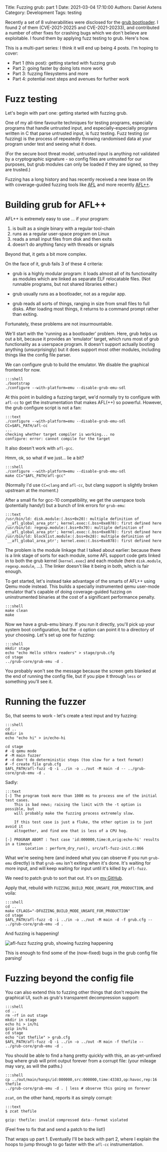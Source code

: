 Title: Fuzzing grub: part 1
Date: 2021-03-04 17:10:00
Authors: Daniel Axtens
Category: Development
Tags: testing

Recently a set of 8 vulnerabilities were disclosed for the [grub bootloader](https://wiki.ubuntu.com/SecurityTeam/KnowledgeBase/GRUB2SecureBootBypass2021). I
found 2 of them (CVE-2021-20225 and CVE-2021-20233), and contributed a number of
other fixes for crashing bugs which we don't believe are exploitable. I found
them by applying fuzz testing to grub. Here's how.

This is a multi-part series: I think it will end up being 4 posts. I'm hoping to
cover:

 * Part 1 (this post): getting started with fuzzing grub
 * Part 2: going faster by doing lots more work
 * Part 3: fuzzing filesystems and more
 * Part 4: potential next steps and avenues for further work


Fuzz testing
============

Let's begin with part one: getting started with fuzzing grub.

One of my all-time favourite techniques for testing programs, especially
programs that handle untrusted input, and especially-especially programs written
in C that parse untrusted input, is fuzz testing. Fuzz testing (or fuzzing) is
the process of repeatedly throwing randomised data at your program under test
and seeing what it does.

(For the secure boot threat model, untrusted input is anything not validated by
a cryptographic signature - so config files are untrusted for our purposes, but
grub modules can only be loaded if they are signed, so they are trusted.)

Fuzzing has a long history and has recently received a new lease on life with
coverage-guided fuzzing tools like [AFL](https://lcamtuf.coredump.cx/afl/) and
more recently [AFL++](https://aflplus.plus/).


Building grub for AFL++
=======================

AFL++ is extremely easy to use ... if your program:

 1. is built as a single binary with a regular tool-chain
 2. runs as a regular user-space program on Linux
 3. reads a small input files from disk and then exits
 4. doesn't do anything fancy with threads or signals

Beyond that, it gets a bit more complex.

On the face of it, grub fails 3 of these 4 criteria:

 - grub is a highly modular program: it loads almost all of its functionality as
   modules which are linked as separate ELF relocatable files. (Not runnable
   programs, but not shared libraries either.)

 - grub usually runs as a bootloader, not as a regular app.

 - grub reads all sorts of things, ranging in size from small files to full
   disks. After loading most things, it returns to a command prompt rather than
   exiting.

Fortunately, these problems are not insurmountable.

We'll start with the 'running as a bootloader' problem. Here, grub helps us out
a bit, because it provides an 'emulator' target, which runs most of grub
functionality as a userspace program. It doesn't support actually booting
anything (unsurprisingly) but it does support most other modules, including
things like the config file parser.

We can configure grub to build the emulator. We disable the graphical frontend
for now.

```
:::shell
./bootstrap
./configure --with-platform=emu --disable-grub-emu-sdl
```

At this point in building a fuzzing target, we'd normally try to configure with
`afl-cc` to get the instrumentation that makes AFL(++) so powerful. However, the
grub configure script is not a fan:

```
:::text
./configure --with-platform=emu --disable-grub-emu-sdl CC=$AFL_PATH/afl-cc
...
checking whether target compiler is working... no
configure: error: cannot compile for the target
```

It also doesn't work with `afl-gcc`.

Hmm, ok, so what if we just... lie a bit?

```
:::shell
./configure --with-platform=emu --disable-grub-emu-sdl
make CC="$AFL_PATH/afl-gcc" 
```

(Normally I'd use `CC=clang` and `afl-cc`, but clang support is slightly broken
upstream at the moment.)

After a small fix for gcc-10 compatibility, we get the userspace tools
(potentially handy!) but a bunch of link errors for `grub-emu`:

```
:::text
/usr/bin/ld: disk.module:(.bss+0x20): multiple definition of `__afl_global_area_ptr'; kernel.exec:(.bss+0xe078): first defined here
/usr/bin/ld: regexp.module:(.bss+0x70): multiple definition of `__afl_global_area_ptr'; kernel.exec:(.bss+0xe078): first defined here
/usr/bin/ld: blocklist.module:(.bss+0x28): multiple definition of `__afl_global_area_ptr'; kernel.exec:(.bss+0xe078): first defined here
```

The problem is the module linkage that I talked about earlier: because there is
a link stage of sorts for each module, some AFL support code gets linked in to
both the grub kernel (`kernel.exec`) and each module (here `disk.module`,
`regexp.module`, ...). The linker doesn't like it being in both, which is fair
enough.

To get started, let's instead take advantage of the smarts of AFL++ using Qemu
mode instead. This builds a specially instrumented qemu user-mode emulator
that's capable of doing coverage-guided fuzzing on uninstrumented binaries at
the cost of a significant performance penalty.

```
:::shell
make clean
make
```

Now we have a grub-emu binary. If you run it directly, you'll pick up your
system boot configuration, but the `-d` option can point it to a directory of
your choosing. Let's set up one for fuzzing:

```
:::shell
mkdir stage
echo "echo Hello sthbrx readers" > stage/grub.cfg
cd stage
../grub-core/grub-emu -d .
```

You probably won't see the message because the screen gets blanked at the end of
running the config file, but if you pipe it through `less` or something you'll
see it.

Running the fuzzer
==================

So, that seems to work - let's create a test input and try fuzzing:

```
:::shell
cd ..
mkdir in
echo "echo hi" > in/echo-hi

cd stage
# -Q qemu mode
# -M main fuzzer
# -d don't do deterministic steps (too slow for a text format)
# -f create file grub.cfg
$AFL_PATH/afl-fuzz -Q -i ../in -o ../out -M main -d -- ../grub-core/grub-emu -d .
```

Sadly:

```
:::text
[-] The program took more than 1000 ms to process one of the initial test cases.
    This is bad news; raising the limit with the -t option is possible, but
    will probably make the fuzzing process extremely slow.

    If this test case is just a fluke, the other option is to just avoid it
    altogether, and find one that is less of a CPU hog.

[-] PROGRAM ABORT : Test case 'id:000000,time:0,orig:echo-hi' results in a timeout
         Location : perform_dry_run(), src/afl-fuzz-init.c:866
```

What we're seeing here (and indeed what you can observe if you run `grub-emu`
directly) is that `grub-emu` isn't exiting when it's done. It's waiting for more
input, and will keep waiting for input until it's killed by `afl-fuzz`.

We need to patch grub to sort that out. It's on [my GitHub](https://github.com/daxtens/grub/commit/ad2e84224e674eb1f9dcd8efc3d8efe78ed62bec).

Apply that, rebuild with `FUZZING_BUILD_MODE_UNSAFE_FOR_PRODUCTION`, and voila:

```
:::shell
cd ..
make CFLAGS="-DFUZZING_BUILD_MODE_UNSAFE_FOR_PRODUCTION"
cd stage
$AFL_PATH/afl-fuzz -Q -i ../in -o ../out -M main -d -f grub.cfg -- ../grub-core/grub-emu -d .
```

And fuzzing is happening!

![afl-fuzz fuzzing grub, showing fuzzing happening](/images/dja/grub-fuzzing-pt1.png)

This is enough to find some of the (now-fixed) bugs in the grub config file
parsing!

Fuzzing beyond the config file
==============================

You can also extend this to fuzzing other things that don't require the
graphical UI, such as grub's transparent decompression support:

```
:::shell
cd ..
rm -rf in out stage
mkdir in stage
echo hi > in/hi
gzip in/hi
cd stage
echo "cat thefile" > grub.cfg
$AFL_PATH/afl-fuzz -Q -i ../in -o ../out -M main -f thefile -- ../grub-core/grub-emu -d .
```

You should be able to find a hang pretty quickly with this, an as-yet-unfixed
bug where grub will print output forever from a corrupt file: (your mileage may
vary, as will the paths.)

```
:::shell
cp ../out/main/hangs/id:000000,src:000000,time:43383,op:havoc,rep:16 thefile
../grub-core/grub-emu -d . | less # observe this going on forever
```

`zcat`, on the other hand, reports it as simply corrupt:

```
:::text
$ zcat thefile

gzip: thefile: invalid compressed data--format violated
```

(Feel free to fix that and send a patch to the list!)

That wraps up part 1. Eventually I'll be back with part 2, where I explain the
hoops to jump through to go faster with the `afl-cc` instrumentation.

